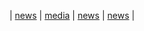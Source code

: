 | [news](news.md) | [media](media.md) | [news](news.md) | [news](news.md) |




|    |    |    |    |
|----|----|----|----|